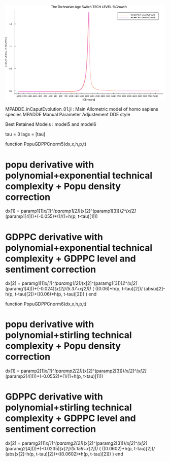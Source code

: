 

![growth chart](https://github.com/joeganiomego/TYSDS_2020CE/blob/main/In_Caput_Evolution/TheSwitchTECHLEVELGrowth_01_1big.png)



MPADDE_inCaputEvolution_01.jl  :
Main Allometric model of homo sapiens species
MPADDE   Manual Parameter Adjustement DDE style



Best Retained Models : model5  and model6



tau = 3
lags = [tau]

function PopuGDPPCnorm5(dx,x,h,p,t)
# popu derivative with polynomial+exponential technical complexity + Popu density correction
dx[1] = paramp1[1]*x[1]^(paramp1[2])*(x[2]^(paramp1[3]))*2^(x[2]*(paramp1[4]))+(-0.055)*(1/(1+h(p, t-tau)[1]))
# GDPPC derivative with polynomial+exponential technical complexity + GDPPC level and sentiment correction
dx[2] = paramg1[1]*x[1]^(paramg1[2])*(x[2]^(paramg1[3]))*2^(x[2]*(paramg1[4]))+(-0.024)*(x[2]/(5.37+x[2]))*
(
((0.06)*h(p, t-tau)[2])/
(abs(x[2]-h(p, t-tau)[2])+((0.06)*h(p, t-tau)[2]))
)
end


function PopuGDPPCnorm6(dx,x,h,p,t)
# popu derivative with polynomial+stirling technical complexity + Popu density correction
dx[1] = paramp2[1]*x[1]^(paramp2[2])*(x[2]^(paramp2[3]))*(x[2]^(x[2]*(paramp2[4])))+(-0.0552)*(1/(1+h(p, t-tau)[1]))
# GDPPC derivative with polynomial+stirling technical complexity + GDPPC level and sentiment correction
dx[2] = paramg2[1]*x[1]^(paramg2[2])*(x[2]^(paramg2[3]))*(x[2]^(x[2]*(paramg2[4])))+(-0.0235)*(x[2]/(5.159+x[2]))*
(
((0.0602)*h(p, t-tau)[2])/
(abs(x[2]-h(p, t-tau)[2])+((0.0602)*h(p, t-tau)[2]))
)
end
